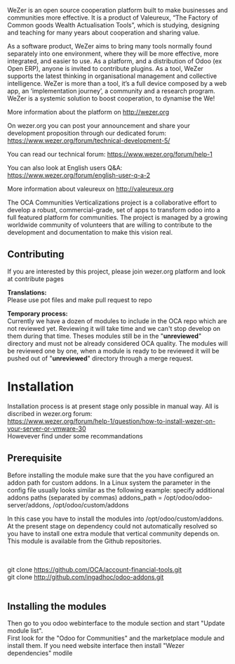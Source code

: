 
WeZer is an open source cooperation platform built to make businesses and communities more effective. It is a product of Valeureux, “The Factory of Common goods Wealth Actualisation Tools”, which is studying, designing and teaching for many years about cooperation and sharing value.

As a software product, WeZer aims to bring many tools normally found separately into one environment, where they will be more effective, more integrated, and easier to use. As a platform, and a distribution of Odoo (ex Open ERP), anyone is invited to contribute plugins. As a tool, WeZer supports the latest thinking in organisational management and collective intelligence. WeZer is more than a tool, it’s a full device composed by a web app, an ‘implementation journey’, a community and a research program. WeZer is a systemic solution to boost cooperation, to dynamise the We!

More information about the platform on http://wezer.org

On wezer.org you can post your announcement and share your development proposition through our dedicated forum: https://www.wezer.org/forum/technical-development-5/

You can read our technical forum: https://www.wezer.org/forum/help-1

You can also look at English users Q&A: https://www.wezer.org/forum/english-user-q-a-2

More information about valeureux on http://valeureux.org

The OCA Communities Verticalizations project is a collaborative effort to develop a robust, commercial-grade, set of apps to transform odoo into a full featured platform for communities. 
The project is managed by a growing worldwide community of volunteers that are willing to contribute to the development and documentation to make this vision real.

## Contributing ##
If you are interested by this project, please join wezer.org platform and look at contribute pages

**Translations:**<br>Please use pot files and make pull request to repo

**Temporary process:**<br>
Currently we have a dozen of modules to include in the OCA repo which are not reviewed yet. Reviewing it will take time and we can't stop develop on them during that time. Theses modules still be in the "__unreviewed__" directory and must not be already considered OCA quality. The modules will be reviewed one by one, when a module is ready to be reviewed it will be pushed out of "__unreviewed__" directory through a merge request. 

# Installation #
Installation process is at present stage only possible in manual way. All is discribed in wezer.org forum: <br>
https://www.wezer.org/forum/help-1/question/how-to-install-wezer-on-your-server-or-vmware-30
<br>
Howevever find under some recommandations
## Prerequisite ##
Before installing the module make sure that the you have configured an addon path for custom addons. In a Linux system the parameter in the config file usually looks similar as the following example: specify additional addons paths (separated by commas)
addons_path = /opt/odoo/odoo-server/addons, /opt/odoo/custom/addons

In this case you have to install the modules into /opt/odoo/custom/addons. At the present stage on dependency could not automatically resolved so you have to install one extra module that vertical community depends on. This module is available from the Github repositories.

<br><br>
git clone https://github.com/OCA/account-financial-tools.git
<br>
git clone http://github.com/ingadhoc/odoo-addons.git
<br><br>

## Installing the modules ##
Then go to you odoo webinterface to the module section and start "Update module list". 
<br>
First look for the "Odoo for Communities" and the marketplace module and install them.
If you need website interface then install "Wezer dependencies" modile



